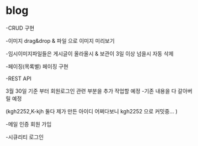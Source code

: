 # blog

-CRUD 구현

-이미지 drag&drop & 파일 으로 이미지 미리보기  

-임시이미지파일들은 게시글이 올라올시 & 보관이 3일 이상 넘을시 자동 삭제 

-페이징(목록별) 페이징 구현

-REST API 

3월 30일 기준 부터 회원로그인 관련 부분을 추가 작업할 예정 -기존 내용을 다 갈아버릴 예정

(kgh2252,K-kjh 둘다 제가 만든 아이디 어쩌다보니 kgh2252 으로 커밋중... )

-메일 인증 회원 가입 

-시큐리티 로그인 


